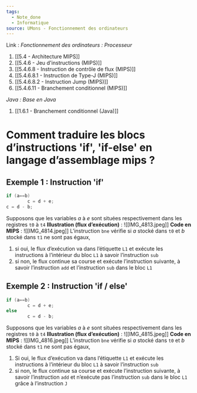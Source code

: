 ```yaml
---
tags:
  - Note_done
  - Informatique
source: UMons - Fonctionnement des ordinateurs
---
```


Link :
_Fonctionnement des ordinateurs : Processeur_
1. [[5.4 - Architecture MIPS]]
2. [[5.4.6 - Jeu d'instructions (MIPS)]]
3. [[5.4.6.8 - Instruction de contrôle de flux (MIPS)]]
4. [[5.4.6.8.1 - Instruction de Type-J (MIPS)]]
5. [[5.4.6.8.2 - Instruction Jump (MIPS)]]
6. [[5.4.6.11 - Branchement conditionnel (MIPS)]]

_Java : Base en Java_
1. [[1.6.1 - Branchement conditionnel (Java)]]
# Comment traduire les blocs d’instructions 'if', 'if-else' en langage d’assemblage mips ?
## Exemple 1 : Instruction 'if'
```java
if (a==b)
		c = d + e;
c = d - b;
```
Supposons que les variables $a$ à $e$ sont situées respectivement dans les registres `t0` à `t4`
**Illustration (flux d’exécution)** : ![[IMG_4813.jpeg]]
**Code en MIPS** : ![[IMG_4814.jpeg]]
L’instruction `bne` vérifie si $a$ stocké dans `t0` et $b$ stocké dans `t1` ne sont pas égaux, 
1. si oui, le flux d’exécution va dans l’étiquette `L1` et exécute les instructions à l’intérieur du bloc `L1` à savoir l’instruction `sub`
2. si non, le flux continue sa course et exécute l’instruction suivante, à savoir l’instruction `add` et l’instruction `sub` dans le bloc `L1`

## Exemple 2 : Instruction 'if / else'
```java
if (a==b)
		c = d + e;
else
		c = d - b;
```
Supposons que les variables $a$ à $e$ sont situées respectivement dans les registres `t0` à `t4`
**Illustration (flux d’exécution)** : ![[IMG_4815.jpeg]]
**Code en MIPS** : ![[IMG_4816.jpeg]]
L’instruction `bne` vérifie si $a$ stocké dans `t0` et $b$ stocké dans `t1` ne sont pas égaux, 
1. Si oui, le flux d’exécution va dans l’étiquette `L1` et exécute les instructions à l’intérieur du bloc `L1` à savoir l’instruction `sub`
2. si non, le flux continue sa course et exécute l’instruction suivante, à savoir l’instruction `add` et n’exécute pas l’instruction `sub` dans le bloc `L1` grâce à l’instruction `J`